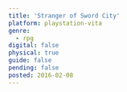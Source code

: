 ```yaml
---
title: 'Stranger of Sword City'
platform: playstation-vita
genre:
  - rpg
digital: false
physical: true
guide: false
pending: false
posted: 2016-02-08
---
```

